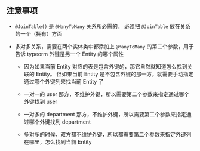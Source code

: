 ## 注意事项

- `@JoinTable()` 是 `@ManyToMany` 关系所必需的。 必须把 `@JoinTable` 放在关系的一个（拥有）方面

- 多对多关系，需要在两个实体类中都添加上 `@ManyToMany` 的第二个参数，用于告诉 typeorm 外键是另一个 Entity 的哪个属性

    - 因为如果当前 Entity 对应的表是包含外键的，那它自然就知道怎么找到关联的 Entity。
但如果当前 Entity 是不包含外键的那一方，就需要手动指定通过哪个外键列来找当前 Entity 了

    - 一对一的 user 那方，不维护外键，所以需要第二个参数来指定通过哪个外键找到 user

    - 一对多的 department 那方，不维护外键，所以需要第二个参数来指定通过哪个外键找到 department

    - 多对多的时候，双方都不维护外键，所以都需要第二个参数来指定外键列在哪里，怎么找到当前 Entity

